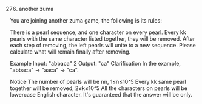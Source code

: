 276. another zuma

You are joining another zuma game, the following is its rules:

There is a pearl sequence, and one character on every pearl.
Every kk pearls with the same character listed together, they will be removed.
After each step of removing, the left pearls will unite to a new sequence.
Please calculate what will remain finally after removing.

Example
Input:
"abbaca"
2
Output:
"ca"
Clarification
In the example, "abbaca" -> "aaca" -> "ca".

Notice
The number of pearls will be nn, 1≤n≤10^5
Every kk same pearl together will be removed, 2≤k≤10^5
All the characters on pearls will be lowercase English character.
It's guaranteed that the answer will be only.